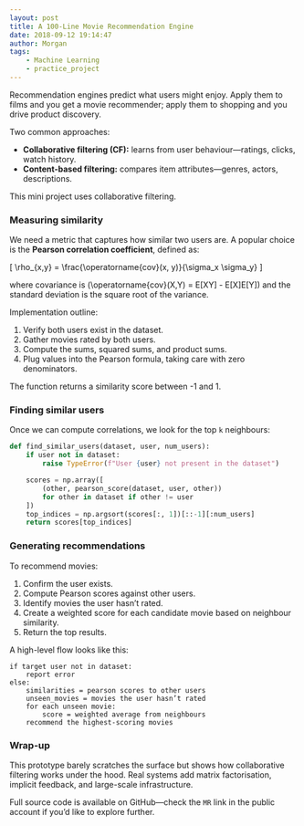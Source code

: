 ```yaml
---
layout: post
title: A 100-Line Movie Recommendation Engine
date: 2018-09-12 19:14:47
author: Morgan
tags: 
    - Machine Learning
    - practice_project
---
```


Recommendation engines predict what users might enjoy. Apply them to films and you get a movie recommender; apply them to shopping and you drive product discovery.

<!-- more -->

Two common approaches:

- **Collaborative filtering (CF):** learns from user behaviour—ratings, clicks, watch history.
- **Content-based filtering:** compares item attributes—genres, actors, descriptions.

This mini project uses collaborative filtering.

### Measuring similarity

We need a metric that captures how similar two users are. A popular choice is the **Pearson correlation coefficient**, defined as:

\[
\rho_{x,y} = \frac{\operatorname{cov}(x, y)}{\sigma_x \sigma_y}
\]

where covariance is \(\operatorname{cov}(X,Y) = E[XY] - E[X]E[Y]\) and the standard deviation is the square root of the variance.

Implementation outline:

1. Verify both users exist in the dataset.
2. Gather movies rated by both users.
3. Compute the sums, squared sums, and product sums.
4. Plug values into the Pearson formula, taking care with zero denominators.

The function returns a similarity score between -1 and 1.

### Finding similar users

Once we can compute correlations, we look for the top `k` neighbours:

```python
def find_similar_users(dataset, user, num_users):
    if user not in dataset:
        raise TypeError(f"User {user} not present in the dataset")

    scores = np.array([
        (other, pearson_score(dataset, user, other))
        for other in dataset if other != user
    ])
    top_indices = np.argsort(scores[:, 1])[::-1][:num_users]
    return scores[top_indices]
```

### Generating recommendations

To recommend movies:

1. Confirm the user exists.
2. Compute Pearson scores against other users.
3. Identify movies the user hasn’t rated.
4. Create a weighted score for each candidate movie based on neighbour similarity.
5. Return the top results.

A high-level flow looks like this:

```
if target user not in dataset:
    report error
else:
    similarities = pearson scores to other users
    unseen_movies = movies the user hasn’t rated
    for each unseen movie:
        score = weighted average from neighbours
    recommend the highest-scoring movies
```

### Wrap-up

This prototype barely scratches the surface but shows how collaborative filtering works under the hood. Real systems add matrix factorisation, implicit feedback, and large-scale infrastructure.

Full source code is available on GitHub—check the `MR` link in the public account if you’d like to explore further.
